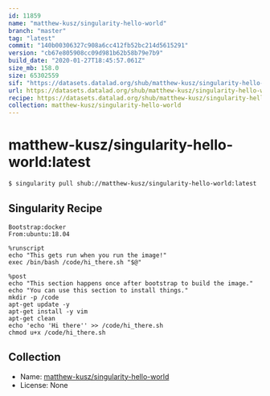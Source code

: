 ```yaml
---
id: 11859
name: "matthew-kusz/singularity-hello-world"
branch: "master"
tag: "latest"
commit: "140b00306327c908a6cc412fb52bc214d5615291"
version: "cb67e805908cc09d981b62b58b79e7b9"
build_date: "2020-01-27T18:45:57.061Z"
size_mb: 158.0
size: 65302559
sif: "https://datasets.datalad.org/shub/matthew-kusz/singularity-hello-world/latest/2020-01-27-140b0030-cb67e805/cb67e805908cc09d981b62b58b79e7b9.sif"
url: https://datasets.datalad.org/shub/matthew-kusz/singularity-hello-world/latest/2020-01-27-140b0030-cb67e805/
recipe: https://datasets.datalad.org/shub/matthew-kusz/singularity-hello-world/latest/2020-01-27-140b0030-cb67e805/Singularity
collection: matthew-kusz/singularity-hello-world
---
```


# matthew-kusz/singularity-hello-world:latest

```bash
$ singularity pull shub://matthew-kusz/singularity-hello-world:latest
```

## Singularity Recipe

```singularity
Bootstrap:docker  
From:ubuntu:18.04

%runscript
echo "This gets run when you run the image!"
exec /bin/bash /code/hi_there.sh "$@"

%post  
echo "This section happens once after bootstrap to build the image."
echo "You can use this section to install things."
mkdir -p /code
apt-get update -y
apt-get install -y vim
apt-get clean
echo 'echo 'Hi there'' >> /code/hi_there.sh
chmod u+x /code/hi_there.sh
```

## Collection

 - Name: [matthew-kusz/singularity-hello-world](https://github.com/matthew-kusz/singularity-hello-world)
 - License: None

